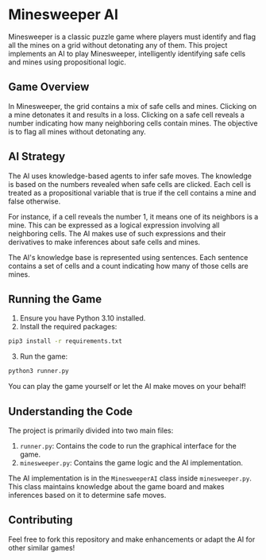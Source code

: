 # Minesweeper AI

Minesweeper is a classic puzzle game where players must identify and flag all the mines on a grid without detonating any of them. This project implements an AI to play Minesweeper, intelligently identifying safe cells and mines using propositional logic.

## Game Overview

In Minesweeper, the grid contains a mix of safe cells and mines. Clicking on a mine detonates it and results in a loss. Clicking on a safe cell reveals a number indicating how many neighboring cells contain mines. The objective is to flag all mines without detonating any.

## AI Strategy

The AI uses knowledge-based agents to infer safe moves. The knowledge is based on the numbers revealed when safe cells are clicked. Each cell is treated as a propositional variable that is true if the cell contains a mine and false otherwise.

For instance, if a cell reveals the number 1, it means one of its neighbors is a mine. This can be expressed as a logical expression involving all neighboring cells. The AI makes use of such expressions and their derivatives to make inferences about safe cells and mines.

The AI's knowledge base is represented using sentences. Each sentence contains a set of cells and a count indicating how many of those cells are mines.

## Running the Game

1. Ensure you have Python 3.10 installed.
2. Install the required packages:
``` bash
pip3 install -r requirements.txt
```
3. Run the game:
``` bash
python3 runner.py
```
You can play the game yourself or let the AI make moves on your behalf!

## Understanding the Code

The project is primarily divided into two main files:
1. `runner.py`: Contains the code to run the graphical interface for the game.
2. `minesweeper.py`: Contains the game logic and the AI implementation.

The AI implementation is in the `MinesweeperAI` class inside `minesweeper.py`. This class maintains knowledge about the game board and makes inferences based on it to determine safe moves.

## Contributing

Feel free to fork this repository and make enhancements or adapt the AI for other similar games!